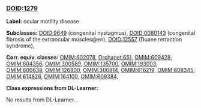 
### [DOID:1279](http://purl.obolibrary.org/obo/DOID_1279)
**Label:** ocular motility disease

**Subclasses:** [DOID:9649](http://purl.obolibrary.org/obo/DOID_9649) (congenital nystagmus), [DOID:0080143](http://purl.obolibrary.org/obo/DOID_0080143) (congenital fibrosis of the extraocular muscles@en), [DOID:12557](http://purl.obolibrary.org/obo/DOID_12557) (Duane retraction syndrome), 

**Corr. equiv. classes:** [OMIM:602078](http://purl.obolibrary.org/obo/OMIM_602078), [Orphanet:651](http://www.orpha.net/ORDO/Orphanet_651), [OMIM:609428](http://purl.obolibrary.org/obo/OMIM_609428), [OMIM:604356](http://purl.obolibrary.org/obo/OMIM_604356), [OMIM:300589](http://purl.obolibrary.org/obo/OMIM_300589), [OMIM:135700](http://purl.obolibrary.org/obo/OMIM_135700), [OMIM:193003](http://purl.obolibrary.org/obo/OMIM_193003), [OMIM:600638](http://purl.obolibrary.org/obo/OMIM_600638), [OMIM:126800](http://purl.obolibrary.org/obo/OMIM_126800), [OMIM:300814](http://purl.obolibrary.org/obo/OMIM_300814), [OMIM:616219](http://purl.obolibrary.org/obo/OMIM_616219), [OMIM:608345](http://purl.obolibrary.org/obo/OMIM_608345), [OMIM:614826](http://purl.obolibrary.org/obo/OMIM_614826), [OMIM:164100](http://purl.obolibrary.org/obo/OMIM_164100), [OMIM:609384](http://purl.obolibrary.org/obo/OMIM_609384), 

**Class expressions from DL-Learner:**

No results from DL-Learner...



